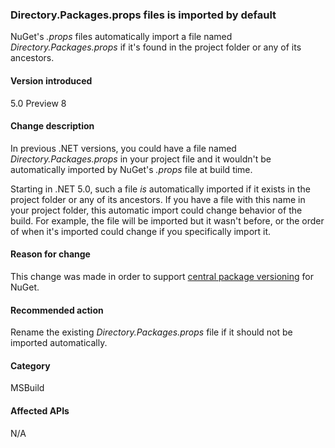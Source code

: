 ### Directory.Packages.props files is imported by default

NuGet's *.props* files automatically import a file named *Directory.Packages.props* if it's found in the project folder or any of its ancestors.

#### Version introduced

5.0 Preview 8

#### Change description

In previous .NET versions, you could have a file named *Directory.Packages.props* in your project file and it wouldn't be automatically imported by NuGet's *.props* file at build time.

Starting in .NET 5.0, such a file *is* automatically imported if it exists in the project folder or any of its ancestors. If you have a file with this name in your project folder, this automatic import could change behavior of the build. For example, the file will be imported but it wasn't before, or the order of when it's imported could change if you specifically import it.

#### Reason for change

This change was made in order to support [central package versioning](https://github.com/NuGet/Home/wiki/Centrally-managing-NuGet-package-versions) for NuGet.

#### Recommended action

Rename the existing *Directory.Packages.props* file if it should not be imported automatically.

#### Category

MSBuild

#### Affected APIs

N/A

<!--

#### Affected APIs

Not detectable via API analysis.

-->
